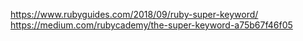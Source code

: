 https://www.rubyguides.com/2018/09/ruby-super-keyword/
https://medium.com/rubycademy/the-super-keyword-a75b67f46f05
